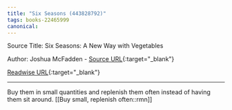 ```yaml
---
title: "Six Seasons (443828792)"
tags: books-22465999
canonical: 
---
```


Source Title: Six Seasons: A New Way with Vegetables

Author: Joshua McFadden - [Source URL](){:target="_blank"}

[Readwise URL](https://readwise.io/open/443828792){:target="_blank"}

---

Buy them in small quantities and replenish them often instead of having them sit around.
[[Buy small, replenish often::rmn]]

